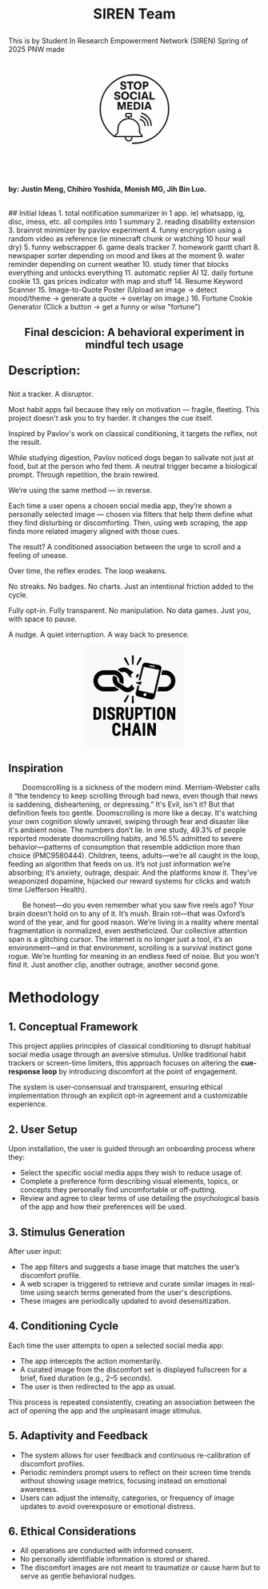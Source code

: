 # <p align="center"> SIREN Team</p>
This is by Student In Research Empowerment Network (SIREN) Spring of 2025 PNW
made 
<p align="center">
  <img src="./img/gptLogo.png" style="width:200px;" />
</p>



<br/>

**by: Justin Meng, Chihiro Yoshida, Monish MG, Jih Bin Luo.**

<br/>
## Initial Ideas
1. total notification summarizer in 1 app. ie) whatsapp, ig, disc, imess, etc. all compiles into 1 summary
2. reading disability extension
3. brainrot minimizer by pavlov experiment
4. funny encryption using a random video as reference (ie minecraft chunk or watching 10 hour wall dry)
5. funny webscrapper
6. game deals tracker
7. homework gantt chart
8. newspaper sorter depending on mood and likes at the moment
9. water reminder depending on current weather
10. study timer that blocks everything and unlocks everything
11. automatic replier AI
12. daily fortune cookie
13. gas prices indicator with map and stuff
14. Resume Keyword Scanner
15. Image-to-Quote Poster (Upload an image → detect mood/theme → generate a quote → overlay on image.)
16. Fortune Cookie Generator (Click a button → get a funny or wise "fortune")

## <p align ="center">Final descicion: A behavioral experiment in mindful tech usage</p>
<p style ="font-size:24px; font-weight: bold;">Description: </p>


Not a tracker. A disruptor.

Most habit apps fail because they rely on motivation — fragile, fleeting.
This project doesn't ask you to try harder. It changes the cue itself.

Inspired by Pavlov's work on classical conditioning, it targets the reflex, not the result.

While studying digestion, Pavlov noticed dogs began to salivate not just at food, but at the person who fed them. A neutral trigger became a biological prompt. Through repetition, the brain rewired.

We’re using the same method — in reverse.

Each time a user opens a chosen social media app, they’re shown a personally selected image — chosen via filters that help them define what they find disturbing or discomforting. Then, using web scraping, the app finds more related imagery aligned with those cues.

The result? A conditioned association between the urge to scroll and a feeling of unease.

Over time, the reflex erodes. The loop weakens.

No streaks. No badges. No charts.
Just an intentional friction added to the cycle.

Fully opt-in. Fully transparent.
No manipulation. No data games.
Just you, with space to pause.

A nudge.
A quiet interruption.
A way back to presence.
<br>
<p align="center">
  <img src="./img/image.png" style="width:200px;" />

## Inspiration
<p style="text-indent: 2em;">
Doomscrolling is a sickness of the modern mind. Merriam-Webster calls it “the tendency to keep scrolling through bad news, even though that news is saddening, disheartening, or depressing.” It's Evil, isn't it? But that definition feels too gentle. Doomscrolling is more like a decay. It's watching your own cognition slowly unravel, swiping through fear and disaster like it's ambient noise. The numbers don’t lie. In one study, 49.3% of people reported moderate doomscrolling habits, and 16.5% admitted to severe behavior—patterns of consumption that resemble addiction more than choice (PMC9580444). Children, teens, adults—we’re all caught in the loop, feeding an algorithm that feeds on us. It’s not just information we’re absorbing; it’s anxiety, outrage, despair. And the platforms know it. They’ve weaponized dopamine, hijacked our reward systems for clicks and watch time (Jefferson Health).
</p>
<p style="text-indent: 2em;">
Be honest—do you even remember what you saw five reels ago? Your brain doesn’t hold on to any of it. It’s mush. Brain rot—that was Oxford’s word of the year, and for good reason. We’re living in a reality where mental fragmentation is normalized, even aestheticized. Our collective attention span is a glitching cursor. The internet is no longer just a tool, it’s an environment—and in that environment, scrolling is a survival instinct gone rogue. We’re hunting for meaning in an endless feed of noise. But you won't find it. Just another clip, another outrage, another second gone.
</p>

# Methodology

## 1. Conceptual Framework
This project applies principles of classical conditioning to disrupt habitual social media usage through an aversive stimulus. Unlike traditional habit trackers or screen-time limiters, this approach focuses on altering the **cue-response loop** by introducing discomfort at the point of engagement.

The system is user-consensual and transparent, ensuring ethical implementation through an explicit opt-in agreement and a customizable experience.

## 2. User Setup
Upon installation, the user is guided through an onboarding process where they:

- Select the specific social media apps they wish to reduce usage of.
- Complete a preference form describing visual elements, topics, or concepts they personally find uncomfortable or off-putting.
- Review and agree to clear terms of use detailing the psychological basis of the app and how their preferences will be used.

## 3. Stimulus Generation
After user input:

- The app filters and suggests a base image that matches the user’s discomfort profile.
- A web scraper is triggered to retrieve and curate similar images in real-time using search terms generated from the user's descriptions.
- These images are periodically updated to avoid desensitization.

## 4. Conditioning Cycle
Each time the user attempts to open a selected social media app:

- The app intercepts the action momentarily.
- A curated image from the discomfort set is displayed fullscreen for a brief, fixed duration (e.g., 2–5 seconds).
- The user is then redirected to the app as usual.

This process is repeated consistently, creating an association between the act of opening the app and the unpleasant image stimulus.

## 5. Adaptivity and Feedback

- The system allows for user feedback and continuous re-calibration of discomfort profiles.
- Periodic reminders prompt users to reflect on their screen time trends without showing usage metrics, focusing instead on emotional awareness.
- Users can adjust the intensity, categories, or frequency of image updates to avoid overexposure or emotional distress.

## 6. Ethical Considerations

- All operations are conducted with informed consent.
- No personally identifiable information is stored or shared.
- The discomfort images are not meant to traumatize or cause harm but to serve as gentle behavioral nudges.
